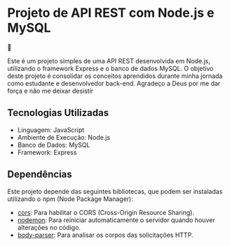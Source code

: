 # Projeto de API REST com Node.js e MySQL

👾

Este é um projeto simples de uma API REST desenvolvida em Node.js, utilizando o framework Express e o banco de dados MySQL. O objetivo deste projeto é consolidar os conceitos aprendidos durante minha jornada como estudante e desenvolvedor back-end. Agradeço a Deus por me dar força e não me deixar desistir

## Tecnologias Utilizadas

- Linguagem: JavaScript
- Ambiente de Execução: Node.js
- Banco de Dados: MySQL
- Framework: Express

## Dependências

Este projeto depende das seguintes bibliotecas, que podem ser instaladas utilizando o npm (Node Package Manager):

- [cors](https://www.npmjs.com/package/cors): Para habilitar o CORS (Cross-Origin Resource Sharing).
- [nodemon](https://www.npmjs.com/package/nodemon): Para reiniciar automaticamente o servidor quando houver alterações no código.
- [body-parser](https://www.npmjs.com/package/body-parser): Para analisar os corpos das solicitações HTTP.


